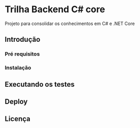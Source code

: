 # Trilha Backend C# core

Projeto para consolidar os conhecimentos em C# e .NET Core

## Introdução


### Pré requisitos


### Instalação


## Executando os testes


## Deploy


## Licença

